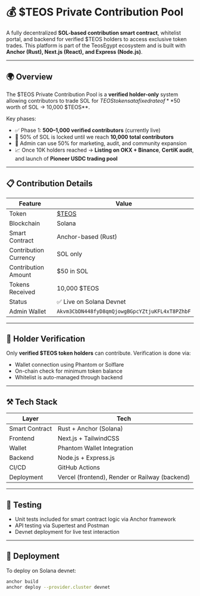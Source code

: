 # 💰 $TEOS Private Contribution Pool

A fully decentralized **SOL-based contribution smart contract**, whitelist portal, and backend for verified $TEOS holders to access exclusive token trades. This platform is part of the TeosEgypt ecosystem and is built with **Anchor (Rust), Next.js (React), and Express (Node.js)**.

---

## 🌍 Overview

The $TEOS Private Contribution Pool is a **verified holder-only** system allowing contributors to trade SOL for $TEOS tokens at a fixed rate of **$50 worth of SOL → 10,000 $TEOS**.

Key phases:
- ✅ Phase 1: **500–1,000 verified contributors** (currently live)
- 🔐 50% of SOL is locked until we reach **10,000 total contributors**
- 💼 Admin can use 50% for marketing, audit, and community expansion
- 📈 Once 10K holders reached → **Listing on OKX + Binance**, **CertiK audit**, and launch of **Pioneer USDC trading pool**

---

## 📋 Contribution Details

| Feature                 | Value                                  |
|------------------------|----------------------------------------|
| Token                  | [$TEOS](https://solscan.io/token/AhXBUQmbhv9dNoZCiMYmXF4Gyi1cjQthWHFhTL2CJaSo) |
| Blockchain             | Solana                                 |
| Smart Contract         | Anchor-based (Rust)                    |
| Contribution Currency  | SOL only                               |
| Contribution Amount    | $50 in SOL                             |
| Tokens Received        | 10,000 $TEOS                           |
| Status                 | ✅ Live on Solana Devnet                |
| Admin Wallet           | `Akvm3CbDN448fyD8qmQjowgBGpcYZtjuKFL4xT8PZhbF` |

---

## 🔐 Holder Verification

Only **verified $TEOS token holders** can contribute. Verification is done via:

- Wallet connection using Phantom or Solflare
- On-chain check for minimum token balance
- Whitelist is auto-managed through backend

---

## ⚒️ Tech Stack

| Layer        | Tech                         |
|--------------|------------------------------|
| Smart Contract | Rust + Anchor (Solana)      |
| Frontend     | Next.js + TailwindCSS        |
| Wallet       | Phantom Wallet Integration   |
| Backend      | Node.js + Express.js         |
| CI/CD        | GitHub Actions               |
| Deployment   | Vercel (frontend), Render or Railway (backend) |

---

## 🧪 Testing

- Unit tests included for smart contract logic via Anchor framework
- API testing via Supertest and Postman
- Devnet deployment for live test interaction

---

## 🚀 Deployment

To deploy on Solana devnet:

```bash
anchor build
anchor deploy --provider.cluster devnet
